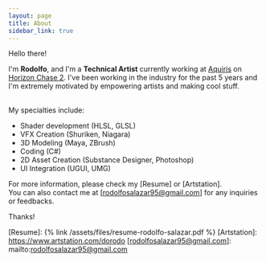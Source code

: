 ```yaml
---
layout: page
title: About
sidebar_link: true
---
```


Hello there! 

I'm <b>Rodolfo</b>, and I'm a <b>Technical Artist</b> currently working at [Aquiris] on [Horizon Chase 2]. I've been working in the industry for the past 5 years and I'm extremely motivated by empowering artists and making cool stuff.
<br><br>

My specialties include:

- Shader development (HLSL, GLSL)
- VFX Creation (Shuriken, Niagara)
- 3D Modeling (Maya, ZBrush)
- Coding (C#)
- 2D Asset Creation (Substance Designer, Photoshop)
- UI Integration (UGUI, UMG)

For more information, please check my [Resume] or [Artstation]. 
<br>
You can also contact me at [rodolfosalazar95@gmail.com] for any inquiries or feedbacks.

Thanks!

[Aquiris]: http://aquiris.com.br/
[Horizon Chase 2]: https://www.horizonchase.com/
[Looney Tunes: World of Mayhem]: https://www.youtube.com/watch?v=1HvOzNVPto4
[Resume]: {% link /assets/files/resume-rodolfo-salazar.pdf %}
[Artstation]: https://www.artstation.com/dorodo
[rodolfosalazar95@gmail.com]: mailto:rodolfosalazar95@gmail.com